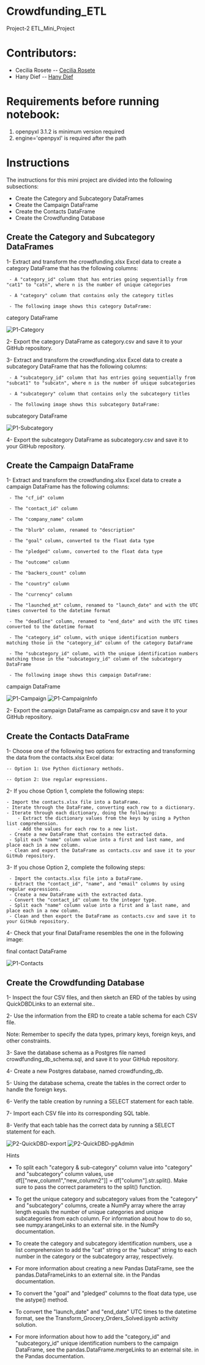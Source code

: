 # Crowdfunding_ETL
Project-2 ETL_Mini_Project

# Contributors:
- Cecilia Rosete -- [Cecilia Rosete](https://github.com/CiciRose)
- Hany Dief -- [Hany Dief](https://github.com/hanydief)

# Requirements before running notebook:
1. openpyxl 3.1.2 is minimum version required
2. engine='openpyxl' is required after the path

# Instructions
The instructions for this mini project are divided into the following subsections:

 - Create the Category and Subcategory DataFrames
 - Create the Campaign DataFrame
 - Create the Contacts DataFrame
 - Create the Crowdfunding Database
## Create the Category and Subcategory DataFrames
1- Extract and transform the crowdfunding.xlsx Excel data to create a category DataFrame that has the following columns:

     - A "category_id" column that has entries going sequentially from "cat1" to "catn", where n is the number of unique categories

     - A "category" column that contains only the category titles

     - The following image shows this category DataFrame:

category DataFrame

![P1-Category](https://github.com/hanydief/Crowdfunding_ETL/blob/main/Outputs/Category.png)


2- Export the category DataFrame as category.csv and save it to your GitHub repository.

3- Extract and transform the crowdfunding.xlsx Excel data to create a subcategory DataFrame that has the following columns:

     - A "subcategory_id" column that has entries going sequentially from "subcat1" to "subcatn", where n is the number of unique subcategories

     - A "subcategory" column that contains only the subcategory titles

     - The following image shows this subcategory DataFrame:

subcategory DataFrame

![P1-Subcategory](https://github.com/hanydief/Crowdfunding_ETL/blob/main/Outputs/Subcategory.png)

4- Export the subcategory DataFrame as subcategory.csv and save it to your GitHub repository.

## Create the Campaign DataFrame
1- Extract and transform the crowdfunding.xlsx Excel data to create a campaign DataFrame has the following columns:

     - The "cf_id" column

     - The "contact_id" column

     - The "company_name" column

     - The "blurb" column, renamed to "description"

     - The "goal" column, converted to the float data type

     - The "pledged" column, converted to the float data type

     - The "outcome" column

     - The "backers_count" column

     - The "country" column

     - The "currency" column

     - The "launched_at" column, renamed to "launch_date" and with the UTC times converted to the datetime format

     - The "deadline" column, renamed to "end_date" and with the UTC times converted to the datetime format

     - The "category_id" column, with unique identification numbers matching those in the "category_id" column of the category DataFrame

     - The "subcategory_id" column, with the unique identification numbers matching those in the "subcategory_id" column of the subcategory DataFrame

     - The following image shows this campaign DataFrame:

campaign DataFrame

![P1-Campaign](https://github.com/hanydief/Crowdfunding_ETL/blob/main/Outputs/Campaign.png)
![P1-CampaignInfo](https://github.com/hanydief/Crowdfunding_ETL/blob/main/Outputs/CampaignInfo.png)


2- Export the campaign DataFrame as campaign.csv and save it to your GitHub repository.

## Create the Contacts DataFrame
1- Choose one of the following two options for extracting and transforming the data from the contacts.xlsx Excel data:

    -- Option 1: Use Python dictionary methods.

    -- Option 2: Use regular expressions.

2- If you chose Option 1, complete the following steps:

    - Import the contacts.xlsx file into a DataFrame.
    - Iterate through the DataFrame, converting each row to a dictionary.
    - Iterate through each dictionary, doing the following:
        - Extract the dictionary values from the keys by using a Python list comprehension.
        - Add the values for each row to a new list.
     - Create a new DataFrame that contains the extracted data.
     - Split each "name" column value into a first and last name, and place each in a new column.
     - Clean and export the DataFrame as contacts.csv and save it to your GitHub repository.
3- If you chose Option 2, complete the following steps:

     - Import the contacts.xlsx file into a DataFrame.
     - Extract the "contact_id", "name", and "email" columns by using regular expressions.
     - Create a new DataFrame with the extracted data.
     - Convert the "contact_id" column to the integer type.
     - Split each "name" column value into a first and a last name, and place each in a new column.
     - Clean and then export the DataFrame as contacts.csv and save it to your GitHub repository.
4- Check that your final DataFrame resembles the one in the following image:

final contact DataFrame

![P1-Contacts](https://github.com/hanydief/Crowdfunding_ETL/blob/main/Outputs/Contacts.png)


## Create the Crowdfunding Database
1- Inspect the four CSV files, and then sketch an ERD of the tables by using QuickDBDLinks to an external site..

2- Use the information from the ERD to create a table schema for each CSV file.

Note: Remember to specify the data types, primary keys, foreign keys, and other constraints.

3- Save the database schema as a Postgres file named crowdfunding_db_schema.sql, and save it to your GitHub repository.

4- Create a new Postgres database, named crowdfunding_db.

5- Using the database schema, create the tables in the correct order to handle the foreign keys.

6- Verify the table creation by running a SELECT statement for each table.

7- Import each CSV file into its corresponding SQL table.

8- Verify that each table has the correct data by running a SELECT statement for each.

![P2-QuickDBD-export](https://github.com/hanydief/Crowdfunding_ETL/blob/main/Outputs/crowdfunding_db_schema-QuickDBD-export.png)
![P2-QuickDBD-pgAdmin](https://github.com/hanydief/Crowdfunding_ETL/blob/main/Outputs/crowdfunding_db_schema-QuickDBD-pgAdmin.png)


Hints
- To split each "category & sub-category" column value into "category" and "subcategory" column values, use df[["new_column1","new_column2"]] = df["column"].str.split(). Make sure to pass the correct parameters to the split() function.

- To get the unique category and subcategory values from the "category" and "subcategory" columns, create a NumPy array where the array length equals the number of unique categories and unique subcategories from each column. For information about how to do so, see numpy.arangeLinks to an external site. in the NumPy documentation.

- To create the category and subcategory identification numbers, use a list comprehension to add the "cat" string or the "subcat" string to each number in the category or the subcategory array, respectively.

- For more information about creating a new Pandas DataFrame, see the pandas.DataFrameLinks to an external site. in the Pandas documentation.

- To convert the "goal" and "pledged" columns to the float data type, use the astype() method.

- To convert the "launch_date" and "end_date" UTC times to the datetime format, see the Transform_Grocery_Orders_Solved.ipynb activity solution.

- For more information about how to add the "category_id" and "subcategory_id" unique identification numbers to the campaign DataFrame, see the pandas.DataFrame.mergeLinks to an external site. in the Pandas documentation.
